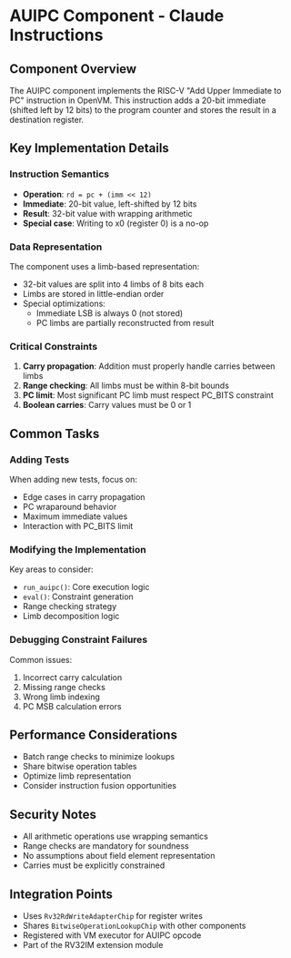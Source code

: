 # AUIPC Component - Claude Instructions

## Component Overview
The AUIPC component implements the RISC-V "Add Upper Immediate to PC" instruction in OpenVM. This instruction adds a 20-bit immediate (shifted left by 12 bits) to the program counter and stores the result in a destination register.

## Key Implementation Details

### Instruction Semantics
- **Operation**: `rd = pc + (imm << 12)`
- **Immediate**: 20-bit value, left-shifted by 12 bits
- **Result**: 32-bit value with wrapping arithmetic
- **Special case**: Writing to x0 (register 0) is a no-op

### Data Representation
The component uses a limb-based representation:
- 32-bit values are split into 4 limbs of 8 bits each
- Limbs are stored in little-endian order
- Special optimizations:
  - Immediate LSB is always 0 (not stored)
  - PC limbs are partially reconstructed from result

### Critical Constraints
1. **Carry propagation**: Addition must properly handle carries between limbs
2. **Range checking**: All limbs must be within 8-bit bounds
3. **PC limit**: Most significant PC limb must respect PC_BITS constraint
4. **Boolean carries**: Carry values must be 0 or 1

## Common Tasks

### Adding Tests
When adding new tests, focus on:
- Edge cases in carry propagation
- PC wraparound behavior
- Maximum immediate values
- Interaction with PC_BITS limit

### Modifying the Implementation
Key areas to consider:
- `run_auipc()`: Core execution logic
- `eval()`: Constraint generation
- Range checking strategy
- Limb decomposition logic

### Debugging Constraint Failures
Common issues:
1. Incorrect carry calculation
2. Missing range checks
3. Wrong limb indexing
4. PC MSB calculation errors

## Performance Considerations
- Batch range checks to minimize lookups
- Share bitwise operation tables
- Optimize limb representation
- Consider instruction fusion opportunities

## Security Notes
- All arithmetic operations use wrapping semantics
- Range checks are mandatory for soundness
- No assumptions about field element representation
- Carries must be explicitly constrained

## Integration Points
- Uses `Rv32RdWriteAdapterChip` for register writes
- Shares `BitwiseOperationLookupChip` with other components
- Registered with VM executor for AUIPC opcode
- Part of the RV32IM extension module